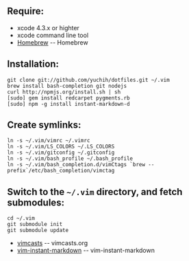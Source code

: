 Require:
-------
* xcode 4.3.x or highter
* xcode command line tool
* [Homebrew](http://mxcl.github.com/homebrew/) -- Homebrew

Installation:
------------
    git clone git://github.com/yuchih/dotfiles.git ~/.vim
    brew install bash-completion git nodejs
    curl http://npmjs.org/install.sh | sh
    [sudo] gem install redcarpet pygments.rb
    [sudo] npm -g install instant-markdown-d

Create symlinks:
---------------

    ln -s ~/.vim/vimrc ~/.vimrc
    ln -s ~/.vim/LS_COLORS ~/.LS_COLORS
    ln -s ~/.vim/gitconfig ~/.gitconfig
    ln -s ~/.vim/bash_profile ~/.bash_profile
    ln -s ~/.vim/bash_completion.d/vimCtags `brew --prefix`/etc/bash_completion/vimctag

Switch to the `~/.vim` directory, and fetch submodules:
------------------------------------------------------

    cd ~/.vim
    git submodule init
    git submodule update

* [vimcasts](http://vimcasts.org/episodes/synchronizing-plugins-with-git-submodules-and-pathogen/) -- vimcasts.org
* [vim-instant-markdown](https://github.com/suan/vim-instant-markdown.git) -- vim-instant-markdown
